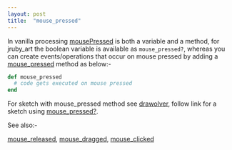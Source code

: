 ```yaml
---
layout: post
title:  "mouse_pressed"
---
```

In vanilla processing [mousePressed][mousePressed] is both a variable and a method, for jruby_art the boolean variable is available as `mouse_pressed?`, whereas you can create events/operations that occur on mouse pressed by adding a [mouse_pressed][mouse_pressed] method as below:-

```ruby
def mouse_pressed  
  # code gets executed on mouse pressed
end
```

For sketch with mouse_pressed method see [drawolver][drawolver], follow link for a sketch using [mouse_pressed?][mouse_pressed?].

See also:-

[mouse_released][mouse_released], [mouse_dragged][mouse_dragged], [mouse_clicked][mouse_clicked]

[mouse_pressed?]:https://github.com/ruby-processing/JRubyArt-examples/blob/master/processing_app/basics/input/mouse_press.rb
[mouse_pressed]:https://github.com/ruby-processing/JRubyArt-examples/blob/master/contributed/empathy.rb
[mousePressed]:https://processing.org/reference/mousePressed_.html
[drawolver]:https://github.com/ruby-processing/JRubyArt-examples/blob/master/contributed/drawolver.rb
[mouse_released]:https://github.com/ruby-processing/JRubyArt-examples/blob/master/contributed/bezier_playground.rb
[mouse_dragged]:https://github.com/ruby-processing/JRubyArt-examples/blob/master/contributed/bezier_playground.rb
[mouse_clicked]:https://github.com/ruby-processing/JRubyArt-examples/blob/master/contributed/fibonacci_sphere.rb
